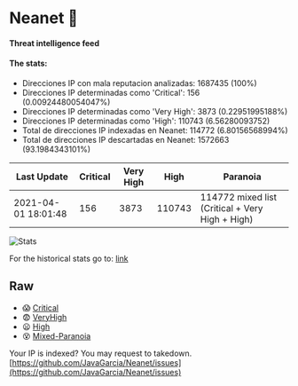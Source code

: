 # Neanet :hocho:
#### Threat intelligence feed
#### The stats:

- Direcciones IP con mala reputacion analizadas: 1687435 (100%)
- Direcciones IP determinadas como 'Critical':  156 (0.00924480054047%)
- Direcciones IP determinadas como 'Very High':  3873 (0.22951995188%)
- Direcciones IP determinadas como 'High':  110743 (6.56280093752)
- Total de direcciones IP indexadas en Neanet:  114772 (6.80156568994%)
- Total de direcciones IP descartadas en Neanet:  1572663 (93.1984343101%)

| Last Update | Critical | Very High | High | Paranoia |
| --- | --- | --- | --- | --- |
| 2021-04-01 18:01:48 | 156 | 3873 | 110743 | 114772 mixed list (Critical + Very High + High)|

![Stats](https://docs.google.com/spreadsheets/d/e/2PACX-1vSnaNMIXVabIpDJjufMlzH7poXnshF3mgd8Is1g9ytUEzVsP5my4Trn8f-xkoLLQ38xpL3HtmUexLo6/pubchart?oid=501124687&format=image)

For the historical stats go to: [link](/stats.csv)
## Raw
- :scream: [Critical](https://raw.githubusercontent.com/JavaGarcia/Neanet/master/blacklists/neanet_critical.txt)
- :fearful: [VeryHigh](https://raw.githubusercontent.com/JavaGarcia/Neanet/master/blacklists/neanet_veryHigh.txtt)
- :frowning: [High](https://raw.githubusercontent.com/JavaGarcia/Neanet/master/blacklists/neanet_high.txt)
- :dizzy_face: [Mixed-Paranoia](https://raw.githubusercontent.com/JavaGarcia/Neanet/master/blacklists/neanet_all.txt)


Your IP is indexed? You may request to takedown. [https://github.com/JavaGarcia/Neanet/issues](https://github.com/JavaGarcia/Neanet/issues)

































































































































































































































































































































































































































































































































































































































































































































































































































































































































































































































































































































































































































































































































































































































































































































































































































































































































































































































































































































































































































































































































































































































































































































































































































































































































































































































































































































































































































































































































































































































































































































































































































































































































































































































































































































































































































































































































































































































































































































































































































































































































































































































































































































































































































































































































































































































































































































































































































































































































































































































































































































































































































































































































































































































































































